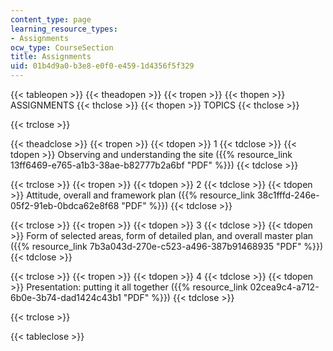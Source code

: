 ```yaml
---
content_type: page
learning_resource_types:
- Assignments
ocw_type: CourseSection
title: Assignments
uid: 01b4d9a0-b3e8-e0f0-e459-1d4356f5f329
---
```


{{< tableopen >}}
{{< theadopen >}}
{{< tropen >}}
{{< thopen >}}
ASSIGNMENTS
{{< thclose >}}
{{< thopen >}}
TOPICS
{{< thclose >}}

{{< trclose >}}

{{< theadclose >}}
{{< tropen >}}
{{< tdopen >}}
1
{{< tdclose >}}
{{< tdopen >}}
Observing and understanding the site ({{% resource_link 13ff6469-e765-a1b3-38ae-b82777b2a6bf "PDF" %}})
{{< tdclose >}}

{{< trclose >}}
{{< tropen >}}
{{< tdopen >}}
2
{{< tdclose >}}
{{< tdopen >}}
Attitude, overall and framework plan ({{% resource_link 38c1fffd-246e-05f2-91eb-0bdca62e8f68 "PDF" %}})
{{< tdclose >}}

{{< trclose >}}
{{< tropen >}}
{{< tdopen >}}
3
{{< tdclose >}}
{{< tdopen >}}
Form of selected areas, form of detailed plan, and overall master plan ({{% resource_link 7b3a043d-270e-c523-a496-387b91468935 "PDF" %}})
{{< tdclose >}}

{{< trclose >}}
{{< tropen >}}
{{< tdopen >}}
4
{{< tdclose >}}
{{< tdopen >}}
Presentation: putting it all together ({{% resource_link 02cea9c4-a712-6b0e-3b74-dad1424c43b1 "PDF" %}})
{{< tdclose >}}

{{< trclose >}}

{{< tableclose >}}